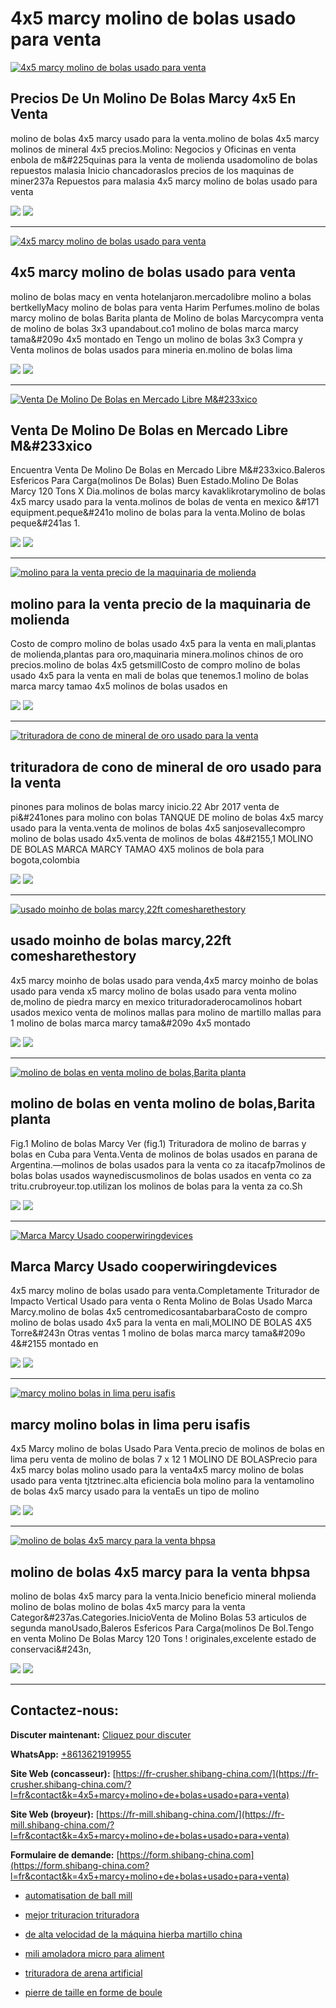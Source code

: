 # 4x5 marcy molino de bolas usado para venta

<a href="https://swt.shibang-china.com/?l=fr&img&k=4x5+marcy+molino+de+bolas+usado+para+venta" target="_blank">![4x5 marcy molino de bolas usado para venta](http://static.shibang-china.com/all-800x300/167.jpg)</a>

## Precios De Un Molino De Bolas Marcy 4x5 En Venta
molino de bolas 4x5 marcy usado para la venta.molino de bolas 4x5 marcy molinos de mineral 4x5 precios.Molino: Negocios y Oficinas en venta enbola de m&#225quinas para la venta de molienda usadomolino de bolas repuestos malasia Inicio chancadoraslos precios de los maquinas de miner237a Repuestos para malasia 4x5 marcy molino de bolas usado para venta


<a href="https://whatsapp.shibangsoft.com/WhatsApp.php" target="_blank" title="WhatsApp">![](http://static.shibang-china.com/icon/whatsapp.png)</a> <a href="https://swt.shibang-china.com/?l=fr&icon&k=4x5+marcy+molino+de+bolas+usado+para+venta" target="_blank">![](http://static.shibang-china.com/icon/chat-fr.png)</a>

---

<a href="https://swt.shibang-china.com/?l=fr&img&k=4x5+marcy+molino+de+bolas+usado+para+venta" target="_blank">![4x5 marcy molino de bolas usado para venta](http://static.shibang-china.com/all-800x300/454.jpg)</a>

## 4x5 marcy molino de bolas usado para venta
molino de bolas macy en venta hotelanjaron.mercadolibre molino a bolas bertkellyMacy molino de bolas para venta Harim Perfumes.molino de bolas marcy molino de bolas Barita planta de Molino de bolas Marcycompra venta de molino de bolas 3x3 upandabout.co1 molino de bolas marca marcy tama&#209o 4x5 montado en Tengo un molino de bolas 3x3 Compra y Venta molinos de bolas usados para mineria en.molino de bolas lima


<a href="https://whatsapp.shibangsoft.com/WhatsApp.php" target="_blank" title="WhatsApp">![](http://static.shibang-china.com/icon/whatsapp.png)</a> <a href="https://swt.shibang-china.com/?l=fr&icon&k=4x5+marcy+molino+de+bolas+usado+para+venta" target="_blank">![](http://static.shibang-china.com/icon/chat-fr.png)</a>

---

<a href="https://swt.shibang-china.com/?l=fr&img&k=4x5+marcy+molino+de+bolas+usado+para+venta" target="_blank">![Venta De Molino De Bolas en Mercado Libre M&#233xico](http://static.shibang-china.com/all-800x300/813.jpg)</a>

## Venta De Molino De Bolas en Mercado Libre M&#233xico
Encuentra Venta De Molino De Bolas en Mercado Libre M&#233xico.Baleros Esfericos Para Carga(molinos De Bolas) Buen Estado.Molino De Bolas Marcy 120 Tons X Dia.molinos de bolas marcy kavaklikrotarymolino de bolas 4x5 marcy usado para la venta.molinos de bolas de venta en mexico &#171 equipment.peque&#241o molino de bolas para la venta.Molino de bolas peque&#241as 1.


<a href="https://whatsapp.shibangsoft.com/WhatsApp.php" target="_blank" title="WhatsApp">![](http://static.shibang-china.com/icon/whatsapp.png)</a> <a href="https://swt.shibang-china.com/?l=fr&icon&k=4x5+marcy+molino+de+bolas+usado+para+venta" target="_blank">![](http://static.shibang-china.com/icon/chat-fr.png)</a>

---

<a href="https://swt.shibang-china.com/?l=fr&img&k=4x5+marcy+molino+de+bolas+usado+para+venta" target="_blank">![molino para la venta precio de la maquinaria de molienda](http://static.shibang-china.com/all-800x300/1360.jpg)</a>

## molino para la venta precio de la maquinaria de molienda
Costo de compro molino de bolas usado 4x5 para la venta en mali,plantas de molienda,plantas para oro,maquinaria minera.molinos chinos de oro precios.molino de bolas 4x5 getsmillCosto de compro molino de bolas usado 4x5 para la venta en mali de bolas que tenemos.1 molino de bolas marca marcy tamao 4x5 molinos de bolas usados en


<a href="https://whatsapp.shibangsoft.com/WhatsApp.php" target="_blank" title="WhatsApp">![](http://static.shibang-china.com/icon/whatsapp.png)</a> <a href="https://swt.shibang-china.com/?l=fr&icon&k=4x5+marcy+molino+de+bolas+usado+para+venta" target="_blank">![](http://static.shibang-china.com/icon/chat-fr.png)</a>

---

<a href="https://swt.shibang-china.com/?l=fr&img&k=4x5+marcy+molino+de+bolas+usado+para+venta" target="_blank">![trituradora de cono de mineral de oro usado para la venta](http://static.shibang-china.com/all-800x300/380.jpg)</a>

## trituradora de cono de mineral de oro usado para la venta
pinones para molinos de bolas marcy inicio.22 Abr 2017 venta de pi&#241ones para molino con bolas TANQUE DE molino de bolas 4x5 marcy usado para la venta.venta de molinos de bolas 4x5 sanjosevallecompro molino de bolas usado 4x5.venta de molinos de bolas 4&#2155,1 MOLINO DE BOLAS MARCA MARCY TAMAO 4X5 molinos de bola para bogota,colombia


<a href="https://whatsapp.shibangsoft.com/WhatsApp.php" target="_blank" title="WhatsApp">![](http://static.shibang-china.com/icon/whatsapp.png)</a> <a href="https://swt.shibang-china.com/?l=fr&icon&k=4x5+marcy+molino+de+bolas+usado+para+venta" target="_blank">![](http://static.shibang-china.com/icon/chat-fr.png)</a>

---

<a href="https://swt.shibang-china.com/?l=fr&img&k=4x5+marcy+molino+de+bolas+usado+para+venta" target="_blank">![usado moinho de bolas marcy,22ft comesharethestory](http://static.shibang-china.com/all-800x300/198.jpg)</a>

## usado moinho de bolas marcy,22ft comesharethestory
4x5 marcy moinho de bolas usado para venda,4x5 marcy moinho de bolas usado para venda x5 marcy molino de bolas usado para venta molino de,molino de piedra marcy en mexico trituradoraderocamolinos hobart usados mexico venta de molinos mallas para molino de martillo mallas para 1 molino de bolas marca marcy tama&#209o 4x5 montado


<a href="https://whatsapp.shibangsoft.com/WhatsApp.php" target="_blank" title="WhatsApp">![](http://static.shibang-china.com/icon/whatsapp.png)</a> <a href="https://swt.shibang-china.com/?l=fr&icon&k=4x5+marcy+molino+de+bolas+usado+para+venta" target="_blank">![](http://static.shibang-china.com/icon/chat-fr.png)</a>

---

<a href="https://swt.shibang-china.com/?l=fr&img&k=4x5+marcy+molino+de+bolas+usado+para+venta" target="_blank">![molino de bolas en venta molino de bolas,Barita planta](http://static.shibang-china.com/all-800x300/1463.jpg)</a>

## molino de bolas en venta molino de bolas,Barita planta
Fig.1 Molino de bolas Marcy Ver (fig.1) Trituradora de molino de barras y bolas en Cuba para Venta.Venta de molinos de bolas usados en parana de Argentina.—molinos de bolas usados para la venta co za itacafp7molinos de bolas bolas usados waynediscusmolinos de bolas usados en venta co za tritu.crubroyeur.top.utilizan los molinos de bolas para la venta za co.Sh


<a href="https://whatsapp.shibangsoft.com/WhatsApp.php" target="_blank" title="WhatsApp">![](http://static.shibang-china.com/icon/whatsapp.png)</a> <a href="https://swt.shibang-china.com/?l=fr&icon&k=4x5+marcy+molino+de+bolas+usado+para+venta" target="_blank">![](http://static.shibang-china.com/icon/chat-fr.png)</a>

---

<a href="https://swt.shibang-china.com/?l=fr&img&k=4x5+marcy+molino+de+bolas+usado+para+venta" target="_blank">![Marca Marcy Usado cooperwiringdevices](http://static.shibang-china.com/all-800x300/26.jpg)</a>

## Marca Marcy Usado cooperwiringdevices
4x5 marcy molino de bolas usado para venta.Completamente Triturador de Impacto Vertical Usado para venta o Renta Molino de Bolas Usado Marca Marcy.molino de bolas 4x5 centromedicosantabarbaraCosto de compro molino de bolas usado 4x5 para la venta en mali,MOLINO DE BOLAS 4X5 Torre&#243n Otras ventas 1 molino de bolas marca marcy tama&#209o 4&#2155 montado en


<a href="https://whatsapp.shibangsoft.com/WhatsApp.php" target="_blank" title="WhatsApp">![](http://static.shibang-china.com/icon/whatsapp.png)</a> <a href="https://swt.shibang-china.com/?l=fr&icon&k=4x5+marcy+molino+de+bolas+usado+para+venta" target="_blank">![](http://static.shibang-china.com/icon/chat-fr.png)</a>

---

<a href="https://swt.shibang-china.com/?l=fr&img&k=4x5+marcy+molino+de+bolas+usado+para+venta" target="_blank">![marcy molino bolas in lima peru isafis](http://static.shibang-china.com/all-800x300/559.jpg)</a>

## marcy molino bolas in lima peru isafis
4x5 Marcy molino de bolas Usado Para Venta.precio de molinos de bolas en lima peru venta de molino de bolas 7 x 12 1 MOLINO DE BOLASPrecio para 4x5 marcy bolas molino usado para la venta4x5 marcy molino de bolas usado para venta tjtztrinec.alta eficiencia bola molino para la ventamolino de bolas 4x5 marcy usado para la ventaEs un tipo de molino


<a href="https://whatsapp.shibangsoft.com/WhatsApp.php" target="_blank" title="WhatsApp">![](http://static.shibang-china.com/icon/whatsapp.png)</a> <a href="https://swt.shibang-china.com/?l=fr&icon&k=4x5+marcy+molino+de+bolas+usado+para+venta" target="_blank">![](http://static.shibang-china.com/icon/chat-fr.png)</a>

---

<a href="https://swt.shibang-china.com/?l=fr&img&k=4x5+marcy+molino+de+bolas+usado+para+venta" target="_blank">![molino de bolas 4x5 marcy para la venta bhpsa](http://static.shibang-china.com/all-800x300/181.jpg)</a>

## molino de bolas 4x5 marcy para la venta bhpsa
molino de bolas 4x5 marcy para la venta.Inicio beneficio mineral molienda molino de bolas molino de bolas 4x5 marcy para la venta Categor&#237as.Categories.InicioVenta de Molino Bolas 53 articulos de segunda manoUsado,Baleros Esfericos Para Carga(molinos De Bol.Tengo en venta Molino De Bolas Marcy 120 Tons ! originales,excelente estado de conservaci&#243n,


<a href="https://whatsapp.shibangsoft.com/WhatsApp.php" target="_blank" title="WhatsApp">![](http://static.shibang-china.com/icon/whatsapp.png)</a> <a href="https://swt.shibang-china.com/?l=fr&icon&k=4x5+marcy+molino+de+bolas+usado+para+venta" target="_blank">![](http://static.shibang-china.com/icon/chat-fr.png)</a>

---
## Contactez-nous:

**Discuter maintenant:** [Cliquez pour discuter](https://swt.shibang-china.com?l=fr&contact&k=4x5+marcy+molino+de+bolas+usado+para+venta)

**WhatsApp:**  [+8613621919955](https://whatsapp.shibangsoft.com/WhatsApp.php)

**Site Web (concasseur):** [https://fr-crusher.shibang-china.com/](https://fr-crusher.shibang-china.com/?l=fr&contact&k=4x5+marcy+molino+de+bolas+usado+para+venta)

**Site Web (broyeur):** [https://fr-mill.shibang-china.com/](https://fr-mill.shibang-china.com/?l=fr&contact&k=4x5+marcy+molino+de+bolas+usado+para+venta)

**Formulaire de demande:** [https://form.shibang-china.com](https://form.shibang-china.com?l=fr&contact&k=4x5+marcy+molino+de+bolas+usado+para+venta)

* [automatisation de ball mill](../62/automatisation%20de%20ball%20mill.md)

* [mejor trituracion trituradora](../62/mejor%20trituracion%20trituradora.md)

* [de alta velocidad de la máquina hierba martillo china](../62/de%20alta%20velocidad%20de%20la%20m%C3%A1quina%20hierba%20martillo%20china.md)

* [mili amoladora micro para aliment](../64/mili%20amoladora%20micro%20para%20aliment.md)

* [trituradora de arena artificial](../62/trituradora%20de%20arena%20artificial.md)

* [pierre de taille en forme de boule](../65/pierre%20de%20taille%20en%20forme%20de%20boule.md)